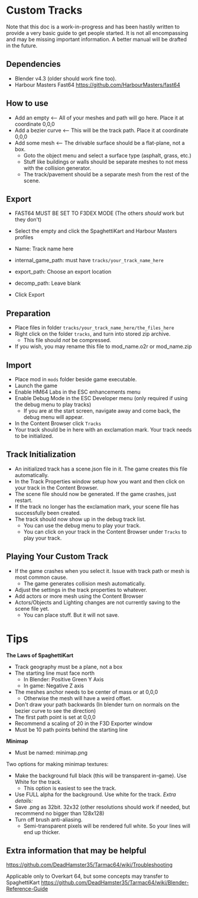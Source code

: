 # Custom Tracks
Note that this doc is a work-in-progress and has been hastily written to provide a very basic guide to get people started. It is not all encompassing and may be missing important information.
  A better manual will be drafted in the future.

## Dependencies
* Blender v4.3 (older should work fine too).
* Harbour Masters Fast64 https://github.com/HarbourMasters/fast64


## How to use
* Add an empty <-- All of your meshes and path will go here. Place it at coordinate 0,0,0
* Add a bezier curve <-- This will be the track path. Place it at coordinate 0,0,0
* Add some mesh <-- The drivable surface should be a flat-plane, not a box.
  * Goto the object menu and select a surface type (asphalt, grass, etc.)
  * Stuff like buildings or walls should be separate meshes to not mess with the collision generator.
  * The track/pavement should be a separate mesh from the rest of the scene.

## Export
* FAST64 MUST BE SET TO F3DEX MODE (The others *should* work but they don't)
* Select the empty and click the SpaghettiKart and Harbour Masters profiles

* Name: Track name here
* internal_game_path: must have `tracks/your_track_name_here`
* export_path: Choose an export location
* decomp_path: Leave blank
* Click Export

## Preparation
* Place files in folder `tracks/your_track_name_here/the_files_here`
* Right click on the folder `tracks`, and turn into stored zip archive.
  * This file should *not* be compressed.
* If you wish, you may rename this file to mod_name.o2r or mod_name.zip

## Import
* Place mod in `mods` folder beside game executable.
* Launch the game
* Enable HM64 Labs in the ESC enhancements menu
* Enable Debug Mode in the ESC Developer menu (only required if using the debug menu to play tracks)
  * If you are at the start screen, navigate away and come back, the debug menu will appear.
* In the Content Browser click `Tracks`
* Your track should be in here with an exclamation mark. Your track needs to be initialized.

## Track Initialization
* An initialized track has a scene.json file in it. The game creates this file automatically.
* In the Track Properties window setup how you want and then click on your track in the Content Browser.
* The scene file should now be generated. If the game crashes, just restart.
* If the track no longer has the exclamation mark, your scene file has successfully been created.
* The track should now show up in the debug track list.
  * You can use the debug menu to play your track.
  * You can click on your track in the Content Browser under `Tracks` to play your track.

## Playing Your Custom Track
* If the game crashes when you select it. Issue with track path or mesh is most common cause.
  * The game generates collision mesh automatically.
* Adjust the settings in the track properties to whatever.
* Add actors or more mesh using the Content Browser
* Actors/Objects and Lighting changes are not currently saving to the scene file yet.
  * You can place stuff. But it will not save.
  
# Tips

**The Laws of SpaghettiKart**
* Track geography must be a plane, not a box
* The starting line must face north
  * In Blender: Positive Green Y Axis
  * In game: Negative Z axis
* The meshes anchor needs to be center of mass or at 0,0,0
    * Otherwise the mesh will have a weird offset.
* Don't draw your path backwards (In blender turn on normals on the bezier curve to see the direction)
* The first path point is set at 0,0,0
* Recommend a scaling of 20 in the F3D Exporter window
* Must be 10 path points behind the starting line

**Minimap**
* Must be named: minimap.png
  
Two options for making minimap textures:
* Make the background full black (this will be transparent in-game). Use White for the track.
  * This option is easiest to see the track.
* Use FULL alpha for the background. Use white for the track.
*Extra details:*
* Save .png as 32bit. 32x32 (other resolutions should work if needed, but recommend no bigger than 128x128)
* Turn off brush anti-aliasing.
  * Semi-transparent pixels will be rendered full white. So your lines will end up thicker.

## Extra information that may be helpful
https://github.com/DeadHamster35/Tarmac64/wiki/Troubleshooting

Applicable only to Overkart 64, but some concepts may transfer to SpaghettiKart
https://github.com/DeadHamster35/Tarmac64/wiki/Blender-Reference-Guide
